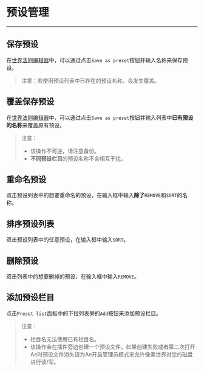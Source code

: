 # 预设管理
-------
## 保存预设
在[世界法则编辑器](ScriptWindow.md)中，可以通过点击`Save as preset`按钮并输入名称来保存预设。
> 注意：若使用预设列表中已存在的预设名称，会发生覆盖。

## 覆盖保存预设
在[世界法则编辑器](ScriptWindow.md)中，可以通过点击`Save as preset`按钮并输入列表中**已有预设的名称**来覆盖原有预设。
> 注意：
> - 该操作不可逆，请注意备份。
> - **不同预设栏目**的预设名称不会相互干扰。

## 重命名预设

双击预设列表中的想要重命名的预设，在输入框中输入**除了**`REMOVE`和`SORT`的名称。

## 排序预设列表

双击预设列表中的任意预设，在输入框中输入`SORT`。

## 删除预设

双击列表中的想要删掉的预设，在输入框中输入`REMOVE`。


## 添加预设栏目

点击`Preset list`面板中的下拉列表旁的`Add`按钮来添加预设栏目。
> 注意：
> - 栏目名无法使用已有栏目名。
> - 该操作会在插件旁边创建一个预设文件，如果创建失败或者第二次打开Ae时预设文件消失请为Ae开启管理员模式来允许像素世界对您的磁盘进行读/写。

